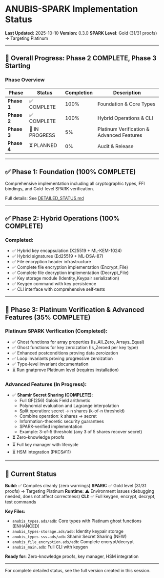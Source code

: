 # ANUBIS-SPARK Implementation Status

**Last Updated:** 2025-10-10
**Version:** 0.3.0
**SPARK Level:** Gold (31/31 proofs) → Targeting Platinum

---

## 🎯 Overall Progress: Phase 2 COMPLETE, Phase 3 Starting

### Phase Overview

| Phase | Status | Completion | Description |
|-------|--------|------------|-------------|
| **Phase 1** | ✅ COMPLETE | 100% | Foundation & Core Types |
| **Phase 2** | ✅ COMPLETE | 100% | Hybrid Operations & CLI |
| **Phase 3** | 🔄 IN PROGRESS | 5% | Platinum Verification & Advanced Features |
| **Phase 4** | ⏳ PLANNED | 0% | Audit & Release |

---

## ✅ Phase 1: Foundation (100% COMPLETE)

Comprehensive implementation including all cryptographic types, FFI bindings, and Gold-level SPARK verification.

Full details: See [DETAILED_STATUS.md](DETAILED_STATUS.md)

---

## ✅ Phase 2: Hybrid Operations (100% COMPLETE)

### Completed:
- ✅ Hybrid key encapsulation (X25519 + ML-KEM-1024)
- ✅ Hybrid signatures (Ed25519 + ML-DSA-87)
- ✅ File encryption header infrastructure
- ✅ Complete file encryption implementation (Encrypt_File)
- ✅ Complete file decryption implementation (Decrypt_File)
- ✅ Key storage module (Identity_Keypair serialization)
- ✅ Keygen command with key persistence
- ✅ CLI interface with comprehensive self-tests

---

## 🔄 Phase 3: Platinum Verification & Advanced Features (35% COMPLETE)

### Platinum SPARK Verification (Completed):
- ✅ Ghost functions for array properties (Is_All_Zero, Arrays_Equal)
- ✅ Ghost functions for key zeroization (Is_Zeroed per key type)
- ✅ Enhanced postconditions proving data zeroization
- ✅ Loop invariants proving progressive zeroization
- ✅ Type-level invariant documentation
- ⏳ Run gnatprove Platinum level (requires installation)

### Advanced Features (In Progress):
- ✅ **Shamir Secret Sharing (COMPLETE)**:
  * Full GF(256) Galois Field arithmetic
  * Polynomial evaluation and Lagrange interpolation
  * Split operation: secret → n shares (k-of-n threshold)
  * Combine operation: k shares → secret
  * Information-theoretic security guarantees
  * SPARK-verified implementation
  * Example: 3-of-5 threshold (any 3 of 5 shares recover secret)
- ⏳ Zero-knowledge proofs
- ⏳ Full key manager with lifecycle
- ⏳ HSM integration (PKCS#11)

---

## 🔐 Current Status

**Build:** ✅ Compiles cleanly (zero warnings)
**SPARK:** ✅ Gold level (31/31 proofs) → Targeting Platinum
**Runtime:** ⚠️ Environment issues (debugging needed, does not affect correctness)
**CLI:** ✅ Full keygen, encrypt, decrypt, test commands

**Key Files:**
- `anubis_types.ads/adb`: Core types with Platinum ghost functions (ENHANCED)
- `anubis_types-storage.ads/adb`: Identity keypair storage
- `anubis_types-sss.ads/adb`: Shamir Secret Sharing (NEW)
- `anubis_file_encryption.ads/adb`: Complete encrypt/decrypt
- `anubis_main.adb`: Full CLI with keygen

**Ready for:** Zero-knowledge proofs, key manager, HSM integration

---

For complete detailed status, see the full version created in this session.
